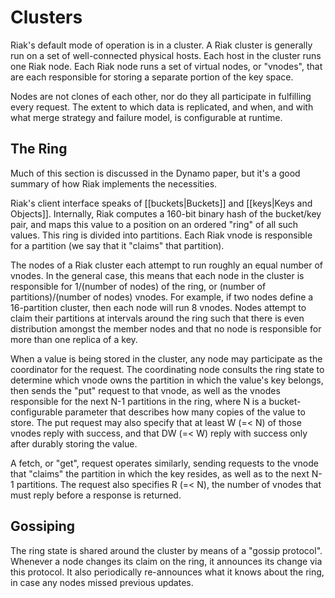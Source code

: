 # Clusters

Riak's default mode of operation is in a cluster. A Riak cluster is
generally run on a set of well-connected physical hosts.  Each host in
the cluster runs one Riak node.  Each Riak node runs a set of virtual
nodes, or "vnodes", that are each responsible for storing a separate
portion of the key space.

Nodes are not clones of each other, nor do they all participate in
fulfilling every request.  The extent to which data is replicated, and
when, and with what merge strategy and failure model, is configurable
at runtime.

## The Ring

Much of this section is discussed in the Dynamo paper, but it's a good
summary of how Riak implements the necessities.

Riak's client interface speaks of [[buckets|Buckets]] and
[[keys|Keys and Objects]].  Internally, Riak computes a 160-bit binary
hash of the bucket/key pair, and maps this value to a position on an
ordered "ring" of all such values. This ring is divided into
partitions.  Each Riak vnode is responsible for a partition (we say
that it "claims" that partition).

The nodes of a Riak cluster each attempt to run roughly an equal
number of vnodes.  In the general case, this means that each node in
the cluster is responsible for 1/(number of nodes) of the ring, or
(number of partitions)/(number of nodes) vnodes.  For example, if two
nodes define a 16-partition cluster, then each node will run 8
vnodes. Nodes attempt to claim their partitions at intervals around
the ring such that there is even distribution amongst the member nodes
and that no node is responsible for more than one replica of a key.

When a value is being stored in the cluster, any node may participate
as the coordinator for the request.  The coordinating node consults
the ring state to determine which vnode owns the partition in which
the value's key belongs, then sends the "put" request to that vnode,
as well as the vnodes responsible for the next N-1 partitions in the
ring, where N is a bucket-configurable parameter that describes how
many copies of the value to store.  The put request may also specify
that at least W (=< N) of those vnodes reply with success, and that DW
(=< W) reply with success only after durably storing the value.

A fetch, or "get", request operates similarly, sending requests to the
vnode that "claims" the partition in which the key resides, as well as
to the next N-1 partitions.  The request also specifies R (=< N), the
number of vnodes that must reply before a response is returned.

## Gossiping

The ring state is shared around the cluster by means of a "gossip
protocol".  Whenever a node changes its claim on the ring, it
announces its change via this protocol.  It also periodically
re-announces what it knows about the ring, in case any nodes missed
previous updates.
